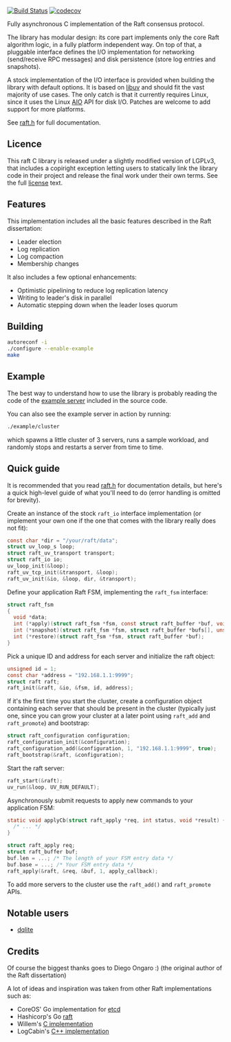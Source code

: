 [![Build Status](https://travis-ci.org/canonical/raft.png)](https://travis-ci.org/canonical/raft) [![codecov](https://codecov.io/gh/canonical/raft/branch/master/graph/badge.svg)](https://codecov.io/gh/canonical/raft)

Fully asynchronous C implementation of the Raft consensus protocol.

The library has modular design: its core part implements only the core Raft
algorithm logic, in a fully platform independent way. On top of that, a
pluggable interface defines the I/O implementation for networking (send/receive
RPC messages) and disk persistence (store log entries and snapshots).

A stock implementation of the I/O interface is provided when building the
library with default options. It is based on [libuv](http://libuv.org) and
should fit the vast majority of use cases. The only catch is that it currently
requires Linux, since it uses the Linux
[AIO](http://man7.org/linux/man-pages/man2/io_submit.2.html) API for disk
I/O. Patches are welcome to add support for more platforms.

See [raft.h](https://github.com/canonical/raft/blob/master/include/raft.h) for full documentation.

Licence
-------

This raft C library is released under a slightly modified version of LGPLv3,
that includes a copiright exception letting users to statically link the library
code in their project and release the final work under their own terms. See the
full [license](https://github.com/canonical/raft/blob/LICENSE) text.

Features
--------

This implementation includes all the basic features described in the Raft
dissertation:

- Leader election
- Log replication
- Log compaction
- Membership changes

It also includes a few optional enhancements:

- Optimistic pipelining to reduce log replication latency
- Writing to leader's disk in parallel
- Automatic stepping down when the leader loses quorum

Building
--------

```bash
autoreconf -i
./configure --enable-example
make
```

Example
-------

The best way to understand how to use the library is probably reading the code
of the [example server](https://github.com/canonical/raft/blob/master/example/server.c)
included in the source code.

You can also see the example server in action by running:

```bash
./example/cluster
```

which spawns a little cluster of 3 servers, runs a sample workload, and randomly
stops and restarts a server from time to time.

Quick guide
-----------

It is recommended that you read
[raft.h](https://github.com/canonical/raft/blob/master/include/raft.h) for
documentation details, but here's a quick high-level guide of what you'll need
to do (error handling is omitted for brevity).

Create an instance of the stock ```raft_io``` interface implementation (or
implement your own one if the one that comes with the library really does not
fit):

```C
const char *dir = "/your/raft/data";
struct uv_loop_s loop;
struct raft_uv_transport transport;
struct raft_io io;
uv_loop_init(&loop);
raft_uv_tcp_init(&transport, &loop);
raft_uv_init(&io, &loop, dir, &transport);
```

Define your application Raft FSM, implementing the ```raft_fsm``` interface:

```C
struct raft_fsm
{
  void *data;
  int (*apply)(struct raft_fsm *fsm, const struct raft_buffer *buf, void **result);
  int (*snapshot)(struct raft_fsm *fsm, struct raft_buffer *bufs[], unsigned *n_bufs);
  int (*restore)(struct raft_fsm *fsm, struct raft_buffer *buf);
}
```

Pick a unique ID and address for each server and initialize the raft object:

```C
unsigned id = 1;
const char *address = "192.168.1.1:9999";
struct raft raft;
raft_init(&raft, &io, &fsm, id, address);
```

If it's the first time you start the cluster, create a configuration object
containing each server that should be present in the cluster (typically just
one, since you can grow your cluster at a later point using ```raft_add``` and
```raft_promote```) and bootstrap:

```C
struct raft_configuration configuration;
raft_configuration_init(&configuration);
raft_configuration_add(&configuration, 1, "192.168.1.1:9999", true);
raft_bootstrap(&raft, &configuration);
```

Start the raft server:

```C
raft_start(&raft);
uv_run(&loop, UV_RUN_DEFAULT);
```

Asynchronously submit requests to apply new commands to your application FSM:

```C
static void applyCb(struct raft_apply *req, int status, void *result) {
  /* ... */
}

struct raft_apply req;
struct raft_buffer buf;
buf.len = ...; /* The length of your FSM entry data */
buf.base = ...; /* Your FSM entry data */
raft_apply(&raft, &req, &buf, 1, apply_callback);
```

To add more servers to the cluster use the ```raft_add()``` and
```raft_promote``` APIs.
  
Notable users
-------------

- [dqlite](https://github.com/canonical/dqlite)

Credits
-------

Of course the biggest thanks goes to Diego Ongaro :) (the original author of the
Raft dissertation)

A lot of ideas and inspiration was taken from other Raft implementations such
as:

- CoreOS' Go implementation for [etcd](https://github.com/etcd-io/etcd/tree/master/raft)
- Hashicorp's Go [raft](https://github.com/hashicorp/raft)
- Willem's [C implementation](https://github.com/willemt/raft)
- LogCabin's [C++ implementation](https://github.com/logcabin/logcabin)

